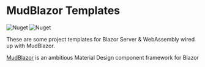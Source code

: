 # MudBlazor Templates

<img alt="Nuget" src="https://img.shields.io/nuget/v/GeekHour.AspNetCore.MudBlazor.Templates?style=for-the-badge"> <img alt="Nuget" src="https://img.shields.io/nuget/dt/GeekHour.AspNetCore.MudBlazor.Templates?style=for-the-badge">

These are some project templates for Blazor Server & WebAssembly wired up with MudBlazor.

[MudBlazor](https://github.com/Garderoben/MudBlazor) is an ambitious Material Design component framework for Blazor
